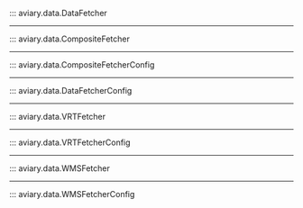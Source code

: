 ::: aviary.data.DataFetcher

---

::: aviary.data.CompositeFetcher

---

::: aviary.data.CompositeFetcherConfig

---

::: aviary.data.DataFetcherConfig

---

::: aviary.data.VRTFetcher

---

::: aviary.data.VRTFetcherConfig

---

::: aviary.data.WMSFetcher

---

::: aviary.data.WMSFetcherConfig
